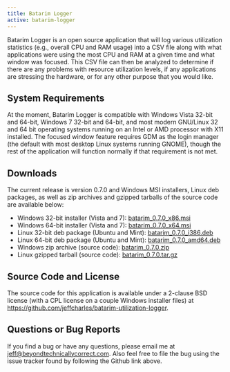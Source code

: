 ```yaml
---
title: Batarim Logger
active: batarim-logger
---
```

Batarim Logger is an open source application that will log various utilization statistics (e.g., overall CPU and RAM usage) into a CSV file along with what applications were using the most CPU and RAM at a given time and what window was focused. This CSV file can then be analyzed to determine if there are any problems with resource utilization levels, if any applications are stressing the hardware, or for any other purpose that you would like.

## System Requirements

At the moment, Batarim Logger is compatible with Windows Vista 32-bit and 64-bit, Windows 7 32-bit and 64-bit, and most modern GNU&#47;Linux 32 and 64 bit operating systems running on an Intel or AMD processor with X11 installed. The focused window feature requires GDM as the login manager (the default with most desktop Linux systems running GNOME), though the rest of the application will function normally if that requirement is not met.</p>

## Downloads

The current release is version 0.7.0 and Windows MSI installers, Linux deb packages, as well as zip archives and gzipped tarballs of the source code are available below:

* Windows 32-bit installer (Vista and 7): [batarim_0.7.0_x86.msi]()
* Windows 64-bit installer (Vista and 7): [batarim_0.7.0_x64.msi]()
* Linux 32-bit deb package (Ubuntu and Mint): [batarim_0.7.0_i386.deb]()
* Linux 64-bit deb package (Ubuntu and Mint): [batarim_0.7.0_amd64.deb]()
* Windows zip archive (source code): [batarim_0.7.0.zip]()
* Linux gzipped tarball (source code): [batarim_0.7.0.tar.gz]()

## Source Code and License

The source code for this application is available under a 2-clause BSD license (with a CPL license on a couple Windows installer files) at <https://github.com/jeffcharles/batarim-utilization-logger>.

## Questions or Bug Reports

If you find a bug or have any questions, please email me at [jeff@beyondtechnicallycorrect.com](mailto:jeff@beyondtechnicallycorrect.com). Also feel free to file the bug using the issue tracker found by following the Github link above.
